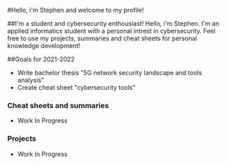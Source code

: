 #Hello, i'm Stephen and welcome to my profile!


##I'm a student and cybersecurity enthousiast! 
Hello, i'm Stephen. I'm an applied informatics student with a personal intrest in cybersecurity. Feel free to use my projects, summaries and cheat sheets for personal knowledge development! 


##Goals for 2021-2022
- Write bachelor thesis "5G network security landscape and tools analysis"
- Create cheat sheet "cybersecurity tools"


### Cheat sheets and summaries
- Work In Progress

### Projects 
- Work In Progress
